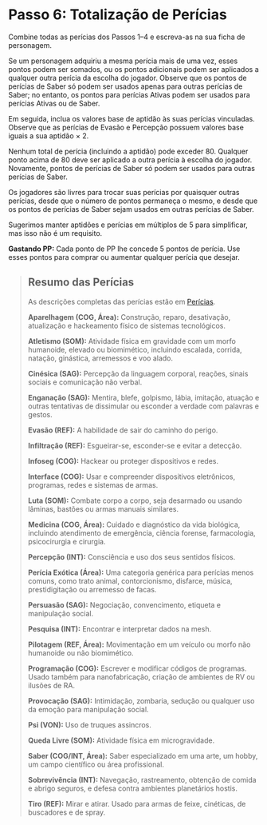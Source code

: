 # Passo 6: Totalização de Perícias

Combine todas as perícias dos Passos 1–4 e escreva-as na sua ficha de personagem.

Se um personagem adquiriu a mesma perícia mais de uma vez, esses pontos podem ser somados, ou os pontos adicionais podem ser aplicados a qualquer outra perícia da escolha do jogador. Observe que os pontos de perícias de Saber só podem ser usados apenas para outras perícias de Saber; no entanto, os pontos para perícias Ativas podem ser usados para perícias Ativas ou de Saber.

Em seguida, inclua os valores base de aptidão às suas perícias vinculadas. Observe que as perícias de Evasão e Percepção possuem valores base iguais a sua aptidão × 2.

Nenhum total de perícia (incluindo a aptidão) pode exceder 80. Qualquer ponto acima de 80 deve ser aplicado a outra perícia à escolha do jogador. Novamente, pontos de perícias de Saber só podem ser usados para outras perícias de Saber.

Os jogadores são livres para trocar suas perícias por quaisquer outras perícias, desde que o número de pontos permaneça o mesmo, e desde que os pontos de perícias de Saber sejam usados em outras perícias de Saber.

Sugerimos manter aptidões e perícias em múltiplos de 5 para simplificar, mas isso não é um requisito.

**Gastando PP:** Cada ponto de PP lhe concede 5 pontos de perícia. Use esses pontos para comprar ou aumentar qualquer perícia que desejar.

<blockquote>

## Resumo das Perícias

As descrições completas das perícias estão em [Perícias](18-skills.md).

<!--sort-->

**Aparelhagem (COG, Área):** Construção, reparo, desativação, atualização e hackeamento físico de sistemas tecnológicos.

**Atletismo (SOM):** Atividade física em gravidade com um morfo humanoide, elevado ou biomimético, incluindo escalada, corrida, natação, ginástica, arremessos e voo alado.

**Cinésica (SAG):** Percepção da linguagem corporal, reações, sinais sociais e comunicação não verbal.

**Enganação (SAG):** Mentira, blefe, golpismo, lábia, imitação, atuação e outras tentativas de dissimular ou esconder a verdade com palavras e gestos.

**Evasão (REF):** A habilidade de sair do caminho do perigo.

**Infiltração (REF):** Esgueirar-se, esconder-se e evitar a detecção.

**Infoseg (COG):** Hackear ou proteger dispositivos e redes.

**Interface (COG):** Usar e compreender dispositivos eletrônicos, programas, redes e sistemas de armas.

**Luta (SOM):** Combate corpo a corpo, seja desarmado ou usando lâminas, bastões ou armas manuais similares.

**Medicina (COG, Área):** Cuidado e diagnóstico da vida biológica, incluindo atendimento de emergência, ciência forense, farmacologia, psicocirurgia e cirurgia.

**Percepção (INT):** Consciência e uso dos seus sentidos físicos.

**Perícia Exótica (Área):** Uma categoria genérica para perícias menos comuns, como trato animal, contorcionismo, disfarce, música, prestidigitação ou arremesso de facas.

**Persuasão (SAG):** Negociação, convencimento, etiqueta e manipulação social.

**Pesquisa (INT):** Encontrar e interpretar dados na mesh.

**Pilotagem (REF, Área):** Movimentação em um veículo ou morfo não humanoide ou não biomimético.

**Programação (COG):** Escrever e modificar códigos de programas. Usado também para nanofabricação, criação de ambientes de RV ou ilusões de RA.

**Provocação (SAG):** Intimidação, zombaria, sedução ou qualquer uso da emoção para manipulação social.

**Psi (VON):** Uso de truques assincros.

**Queda Livre (SOM):** Atividade física em microgravidade.

**Saber (COG/INT, Área):** Saber especializado em uma arte, um hobby, um campo científico ou área profissional.

**Sobrevivência (INT):** Navegação, rastreamento, obtenção de comida e abrigo seguros, e defesa contra ambientes planetários hostis.

**Tiro (REF):** Mirar e atirar. Usado para armas de feixe, cinéticas, de buscadores e de spray.

<!--sort-end-->

</blockquote>
